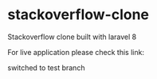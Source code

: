 # stackoverflow-clone

Stackoverflow clone built with laravel 8

For live application please check this link: 

switched to test branch